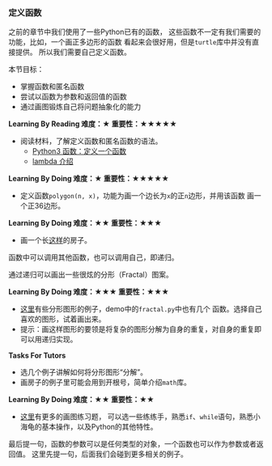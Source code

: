 ### 定义函数

之前的章节中我们使用了一些Python已有的函数，
这些函数不一定有我们需要的功能，比如，一个画正多边形的函数
看起来会很好用，但是`turtle`库中并没有直接提供。
所以我们需要自己定义函数。

本节目标：
- 掌握函数和匿名函数
- 尝试以函数为参数和返回值的函数
- 通过画图锻炼自己将问题抽象化的能力

**Learning By Reading 难度：★ 重要性：★★★★★**

- 阅读材料，了解定义函数和匿名函数的语法。
	- [Python3 函数：定义一个函数](http://www.runoob.com/python3/python3-function.html)
	- [lambda 介绍](https://www.cnblogs.com/evening/archive/2012/03/29/2423554.html)

**Learning By Doing 难度：★ 重要性：★★★★★**

- 定义函数`polygon(n, x)`，功能为画一个边长为`x`的正`n`边形，并用该函数
画一个正36边形。

**Learning By Doing 难度：★★ 重要性：★★★**

- 画一个长[这样](http://www.wxgezi.com/jian-ding-xiao-fang-zi/)的房子。

函数中可以调用其他函数，也可以调用自己，即递归。

通过递归可以画出一些很炫的分形（Fractal）图案。

**Learning By Doing 难度：★★★ 重要性：★★★**

- [这里](http://www.matrix67.com/blog/archives/6231)有些分形图形的例子，demo中的`fractal.py`中也有几个
函数。选择自己喜欢的图形，试着画出来。
- 提示：画这样图形的要领是将复杂的图形分解为自身的重复，对自身的重复即可以用递归实现。

**Tasks For Tutors**

- 选几个例子讲解如何将分形图形“分解”。
- 画房子的例子里可能会用到开根号，简单介绍`math`库。

**Learning By Doing 难度：★★ 重要性：★★**

- [这里](http://blog.sina.com.cn/s/blog_5fd454d00102eu4v.html)有更多的画图练习题，
可以选一些练练手，熟悉`if`、`while`语句，熟悉小海龟的基本操作，以及Python的其他特性。

最后提一句，函数的参数可以是任何类型的对象，一个函数也可以作为参数或者返回值。
这里先提一句，后面我们会碰到更多相关的例子。
